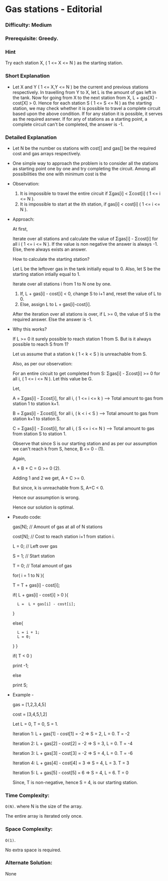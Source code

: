 # Gas stations - Editorial

### Difficulty:  Medium

### Prerequisite:  Greedy.

### Hint

Try each station X, ( 1 <= X <= N ) as the starting station.

### Short Explanation

* Let X and Y ( 1 <= X,Y <= N ) be the current and previous stations respectively. In travelling from Y to X, let L is the amount of gas left in the tank. Now for going from X to the next station from X, L + gas[X] - cost[X] > 0.
  Hence for each station S ( 1 <= S <= N ) as the starting station, we may check whether it is possible to travel a complete circuit based upon the above condition. If for any station it is possible, it serves as the required asnwer. 
  If for any of stations as a starting point, a complete circuit can't be completed, the answer is -1.
  
### Detailed Explanation

* Let N be the number os stations with cost[] and gas[] be the required cost and gas arrays respectively.

* One simple way to approach the problem is to consider all the stations as starting point one by one and try completing the circuit. Among all possibilities the one with minimum cost is the 

* Observation:
  
  1. It is impossible to travel the entire circuit if Σgas[i] < Σcost[i] ( 1 <= i <= N ).
  2. It is impossible to start at the ith station, if gas[i] < cost[i] ( 1 <= i <= N ).

* Approach:
  
  At first,
  
  Iterate over all stations and calculate the value of Σgas[i] - Σcost[i] for all i ( 1 <= i <= N ). If the value is non negative the answer is always -1. Else, there always exists an answer.
 
  How to calculate the starting station?
  
  Let L be the leftover gas in the tank initially equal to 0. Also, let S be the starting station intially equal to 1.
  
  Iterate over all stations i from 1 to N one by one.

  1. If, L + gas[i] - cost[i] < 0, change S to i+1 and, reset the value of L to 0.
  2. Else, assign L to L + gas[i]-cost[i]. 

  After the iteration over all stations is over, if L >= 0, the value of S is the required answer. Else  the answer is -1.

* Why this works?

  If L >= 0 it surely possible to reach station 1 from S. But is it always possible to reach S from 1?

  Let us assume that a station k ( 1 < k < S ) is unreachable from S.
  
  Also, as per our observation:
  
  For an entire circuit to get completed from S: Σgas[i] - Σcost[i] >= 0 for all i, ( 1 <= i <= N ). Let this value be G.
  
  Let,
  
  A = Σgas[i] - Σcost[i], for all i, ( 1 <= i <= k ) --> Total amount to gas from station 1 to station k+1.
  
  B = Σgas[i] - Σcost[i], for all i, ( k < i < S ) --> Total amount to gas from station k+1 to station S.
  
  C = Σgas[i] - Σcost[i], for all i, ( S <= i <= N ) --> Total amount to gas from station S to station 1.
  
  Observe that since S is our starting station and as per our assumption we can't reach k from S, hence, B <= 0 - (1).
  
  Again,
  
  A + B + C = G >= 0 (2).

  Adding 1 and 2 we get, A + C >= 0.
  
  But since, k is unreachable from S, A+C < 0.
  
  Hence our assumption is wrong.

  Hence our solution is optimal.
  
* Pseudo code:
  
  gas[N]; // Amount of gas at all of N stations
  
  cost[N]; // Cost to reach station i+1 from station i.

  L = 0; // Left over gas
  
  S = 1; // Start station
  
  T = 0; // Total amount of gas
  
  for( i = 1 to N ){
    
     T = T + gas[i] - cost[i];

     if( L + gas[i] - cost[i] > 0 ){
     
        L =  L + gas[i] - cost[i];
     }

     else{
     
        L = i + 1;
        L = 0;
     }
  }
  
  if( T < 0 )
  
    print -1;
    
  else
  
    print S;
       

* Example -
 
  gas = [1,2,3,4,5]
  
  cost = [3,4,5,1,2]
  
  Let L = 0, T = 0, S = 1.

  Iteration 1: L + gas[1] - cost[1] = -2 => S = 2, L = 0. T = -2

  Iteration 2: L + gas[2] - cost[2] = -2 => S = 3, L = 0. T = -4

  Iteration 3: L + gas[3] - cost[3] = -2 => S = 4, L = 0. T = -6

  Iteration 4: L + gas[4] - cost[4] = 3 => S = 4, L = 3. T = 3

  Iteration 5: L + gas[5] - cost[5] = 6 => S = 4, L = 6. T = 0

  Since, T is non-negative, hence S = 4, is our starting station.

### Time Complexity:

`O(N)`. where N is the size of the array.

The entire array is iterated only once.

### Space Complexity:

`O(1)`.

No extra space is required.

### Alternate Solution:

None
